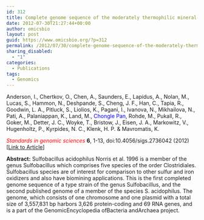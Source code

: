```yaml
---
id: 312
title: Complete genome sequence of the moderately thermophilic mineral-sulfide-oxidizing firmicute Sulfobacillus acidophilus type strain (NAL(T)).
date: 2012-07-30T21:27:44+00:00
author: omicsbio
layout: post
guid: https://www.omicsbio.org/?p=312
permalink: /2012/07/30/complete-genome-sequence-of-the-moderately-thermophilic-mineral-sulfide-oxidizing-firmicute-sulfobacillus-acidophilus-type-strain-nalt/
sharing_disabled:
  - "1"
categories:
  - Publications
tags:
  - Genomics
---
```

Anderson, I., Chertkov, O., Chen, A., Saunders, E., Lapidus, A., Nolan, M., Lucas, S., Hammon, N., Deshpande, S., Cheng, J. F., Han, C., Tapia, R., Goodwin, L. A., Pitluck, S., Liolios, K., Pagani, I., Ivanova, N., Mikhailova, N., Pati, A., Palaniappan, K., Land, M., <span style="color: #0000ff;">Chongle Pan</span>, Rohde, M., Pukall, R., Goker, M., Detter, J. C., Woyke, T., Bristow, J., Eisen, J. A., Markowitz, V., Hugenholtz, P., Kyrpides, N. C., Klenk, H. P. & Mavromatis, K.

<span style="color: #ff0000;"><em>Standards in genomic sciences</em></span> **6**, 1-13, doi:10.4056/sigs.2736042 (2012) [[Link to Article](http://www.ncbi.nlm.nih.gov/pmc/articles/PMC3558970/)]

<!--more-->

**Abstract:** Sulfobacillus acidophilus Norris et al. 1996 is a member of the genus Sulfobacillus which comprises five species of the order Clostridiales. Sulfobacillus species are of interest for comparison to other sulfur and iron oxidizers and also have biomining applications. This is the first completed genome sequence of a type strain of the genus Sulfobacillus, and the second published genome of a member of the species S. acidophilus. The genome, which consists of one chromosome and one plasmid with a total size of 3,557,831 bp harbors 3,626 protein-coding and 69 RNA genes, and is a part of the GenomicEncyclopedia ofBacteria andArchaea project.